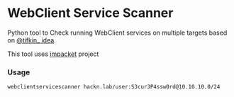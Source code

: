 # WebClient Service Scanner


<!-- ![Example](https://github.com/Hackndo/WebclientServiceScanner/raw/master/assets/demo.png) -->


Python tool to Check running WebClient services on multiple targets based on [@tifkin_ idea](https://twitter.com/tifkin_/status/1419806476353298442).

This tool uses [impacket](https://github.com/SecureAuthCorp/impacket) project


### Usage

```bash
webclientservicescanner hackn.lab/user:S3cur3P4ssw0rd@10.10.10.0/24
```
